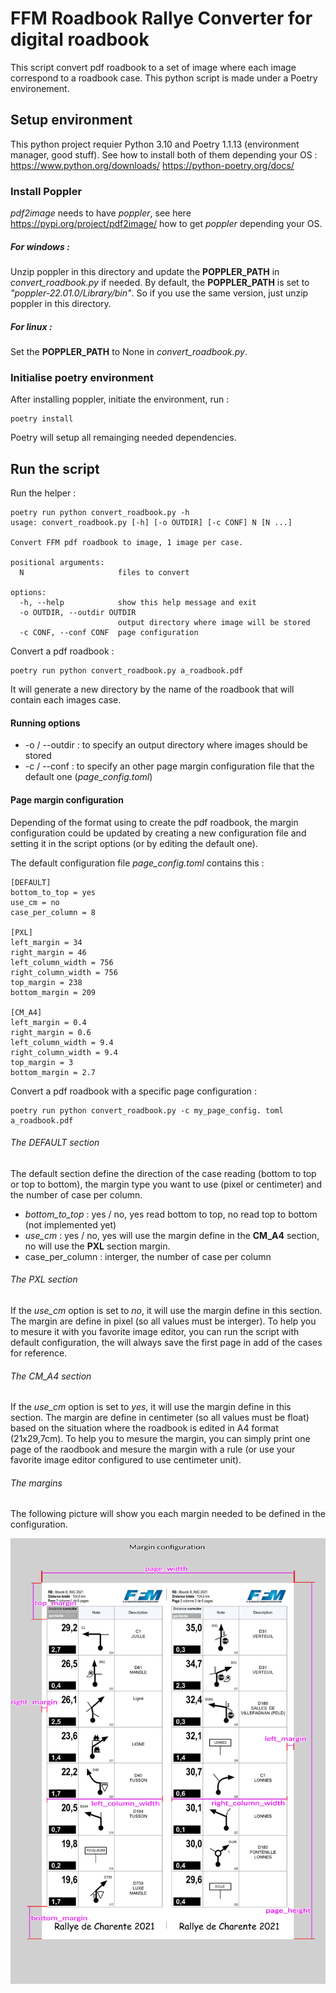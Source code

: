 # FFM Roadbook Rallye Converter for digital roadbook

This script convert pdf roadbook to a set of image where each image correspond to a roadbook case.
This python script is made under a Poetry environement.

## Setup environment
This python project requier Python 3.10 and Poetry 1.1.13 (environment manager, good stuff).
See how to install both of them depending your OS :
https://www.python.org/downloads/
https://python-poetry.org/docs/

### Install Poppler
*pdf2image* needs to have *poppler*, see here https://pypi.org/project/pdf2image/ how to get *poppler* depending your OS.
##### For windows :
Unzip poppler in this directory and update the **POPPLER_PATH** in *convert_roadbook.py* if needed.
By default, the **POPPLER_PATH** is set to *"poppler-22.01.0/Library/bin"*. So if you use the same version, just unzip poppler in this directory.
##### For linux :
Set the **POPPLER_PATH** to None in *convert_roadbook.py*.

### Initialise poetry environment
After installing poppler, initiate the environment, run : 
```
poetry install
```
Poetry will setup all remainging needed dependencies.

## Run the script
Run the helper :
```
poetry run python convert_roadbook.py -h
usage: convert_roadbook.py [-h] [-o OUTDIR] [-c CONF] N [N ...]

Convert FFM pdf roadbook to image, 1 image per case.

positional arguments:
  N                     files to convert

options:
  -h, --help            show this help message and exit
  -o OUTDIR, --outdir OUTDIR
                        output directory where image will be stored
  -c CONF, --conf CONF  page configuration
```

Convert a pdf roadbook :
```
poetry run python convert_roadbook.py a_roadbook.pdf
```
It will generate a new directory by the name of the roadbook that will contain each images case.

#### Running options
- -o / --outdir : to specify an output directory where images should be stored
- -c / --conf : to specify an other page margin configuration file that the default one (*page_config.toml*)

#### Page margin configuration
Depending of the format using to create the pdf roadbook, the margin configuration could be updated by creating a new configuration file and setting it in the script options (or by editing the default one).

The default configuration file *page_config.toml* contains this :
```
[DEFAULT]
bottom_to_top = yes
use_cm = no
case_per_column = 8

[PXL]
left_margin = 34
right_margin = 46
left_column_width = 756
right_column_width = 756
top_margin = 238
bottom_margin = 209

[CM_A4]
left_margin = 0.4
right_margin = 0.6
left_column_width = 9.4
right_column_width = 9.4
top_margin = 3
bottom_margin = 2.7
```

Convert a pdf roadbook with a specific page configuration :
```
poetry run python convert_roadbook.py -c my_page_config. toml a_roadbook.pdf
```

###### The DEFAULT section
The default section define the direction of the case reading (bottom to top or top to bottom), the margin type you want to use (pixel or centimeter) and the number of case per column.
- *bottom_to_top* : yes / no, yes read bottom to top, no read top to bottom (not implemented yet)
- *use_cm* : yes / no, yes will use the margin define in the **CM_A4** section, no will use the **PXL** section margin.
- case_per_column : interger, the number of case per column

###### The PXL section
If the *use_cm* option is set to *no*, it will use the margin define in this section.
The margin are define in pixel (so all values must be interger).
To help you to mesure it with you favorite image editor, you can run the script with default configuration, the will always save the first page in add of the cases for reference.

###### The CM_A4 section
If the *use_cm* option is set to *yes*, it will use the margin define in this section.
The margin are define in centimeter (so all values must be float) based on the situation where the roadbook is edited in A4 format (21x29,7cm).
To help you to mesure the margin, you can simply print one page of the raodbook and mesure the margin with a rule (or use your favorite image editor configured to use centimeter unit).

###### The margins
The following picture will show you each margin needed to be defined in the configuration.

![Page margin configuration](doc/margin_configuration.jpg)